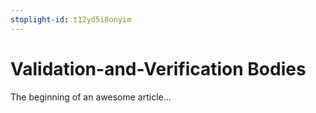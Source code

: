 ```yaml
---
stoplight-id: t12yd5i8onyim
---
```


# Validation-and-Verification Bodies

The beginning of an awesome article...

